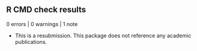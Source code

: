 ## R CMD check results

0 errors | 0 warnings | 1 note

* This is a resubmission. This package does not reference any academic publications.
